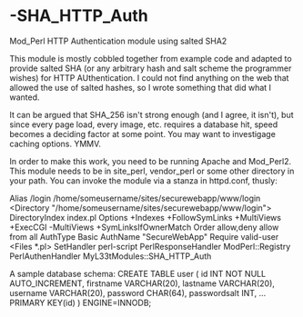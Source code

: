 -SHA_HTTP_Auth
==============

Mod_Perl HTTP Authentication module using salted SHA2

This module is mostly cobbled together from example code and adapted to provide salted SHA
(or any arbitrary hash and salt scheme the programmer wishes) for HTTP AUthentication.
I could not find anything on the web that allowed the use of salted hashes,
so I wrote something that did what I wanted.

It can be argued that SHA_256 isn't strong enough (and I agree, it isn't),
but since every page load, every image, etc. requires a database hit,
speed becomes a deciding factor at some point. You may want to investigage caching options.
YMMV.

In order to make this work, you need to be running Apache and Mod_Perl2.
This module needs to be in site_perl, vendor_perl or some other directory in your path.
You can invoke the module via a stanza in httpd.conf, thusly:

Alias /login /home/someusername/sites/securewebapp/www/login
<Directory "/home/someusername/sites/securewebapp/www/login">
  DirectoryIndex index.pl
  Options +Indexes +FollowSymLinks +MultiViews +ExecCGI -MultiViews +SymLinksIfOwnerMatch
  Order allow,deny
  allow from all
  AuthType Basic
  AuthName "SecureWebApp"
  Require valid-user
  <Files *.pl>
   SetHandler perl-script
  </Files>
  PerlResponseHandler ModPerl::Registry
  PerlAuthenHandler MyL33tModules::SHA_HTTP_Auth
</Directory>

A sample database schema:
CREATE TABLE user (
 id                  INT           NOT NULL    AUTO_INCREMENT,
 firstname           VARCHAR(20),
 lastname            VARCHAR(20),
 username            VARCHAR(20),
 password            CHAR(64),
 passwordsalt        INT,
 ...
 PRIMARY KEY(id)
) ENGINE=INNODB;
